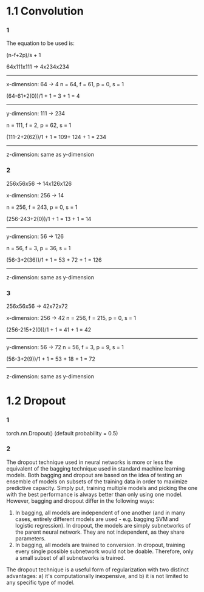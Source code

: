 # 1.1 Convolution
### 1

The equation to be used is:

(n-f+2p)/s + 1

64x111x111 -> 4x234x234

---------

x-dimension: 64 -> 4
n = 64, f = 61, p = 0, s = 1

(64-61+2(0))/1 + 1 = 3 + 1 = 4

---------

y-dimension: 111 -> 234

n = 111, f = 2, p = 62, s = 1

(111-2+2(62))/1 + 1 = 109+ 124 + 1 = 234

---------

z-dimension: same as y-dimension

### 2

256x56x56 -> 14x126x126

x-dimension: 256 -> 14

n = 256, f = 243, p = 0, s = 1

(256-243+2(0))/1 + 1 = 13 + 1 = 14

---------

y-dimension: 56 -> 126

n = 56, f = 3, p = 36, s = 1

(56-3+2(36))/1 + 1 = 53 + 72 + 1 = 126

---------

z-dimension: same as y-dimension

### 3

256x56x56 -> 42x72x72

x-dimension: 256 -> 42
n = 256, f = 215, p = 0, s = 1

(256-215+2(0))/1 + 1 = 41 + 1 = 42

---------

y-dimension: 56 -> 72
n = 56, f = 3, p = 9, s = 1

(56-3+2(9))/1 + 1 = 53 + 18 + 1 = 72

---------

z-dimension: same as y-dimension

# 1.2 Dropout
### 1
torch.nn.Dropout() (default probability = 0.5)

### 2
The dropout technique used in neural networks is more or less the equivalent of the bagging technique used in standard machine learning models. Both bagging and dropout are based on the idea of testing an ensemble of models on subsets of the training data in order to maximize predictive capacity. Simply put, training multiple models and picking the one with the best performance is always better than only using one model. However, bagging and dropout differ in the following ways:
1) In bagging, all models are independent of one another (and in many cases, entirely different models are used - e.g. bagging SVM and logistic regression). In dropout, the models are simply subnetworks of the parent neural network. They are not independent, as they share parameters.
2) In bagging, all models are trained to conversion. In dropout, training every single possible subnetwork would not be doable. Therefore, only a small subset of all subnetworks is trained.

The dropout technique is a useful form of regularization with two distinct advantages: a) it's computationally inexpensive, and b) it is not limited to any specific type of model.


